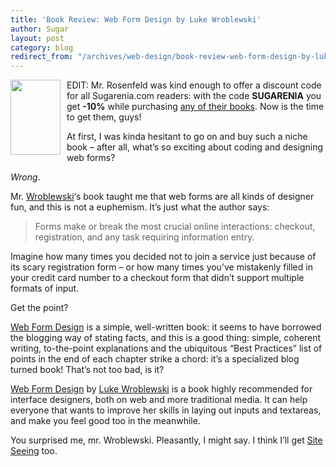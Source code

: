 ```yaml
---
title: 'Book Review: Web Form Design by Luke Wroblewski'
author: Sugar
layout: post
category: blog
redirect_from: "/archives/web-design/book-review-web-form-design-by-luke-wroblewski"
---
```

<img class="alignleft size-full wp-image-432" style="float: left; margin: 0 10px 0 0;" title="webforms" src="http://blog.sugarenia.com/wp-content/uploads/2008/06/webforms.gif" alt="" width="80" height="120" />

EDIT: Mr. Rosenfeld was kind enough to offer a discount code for all Sugarenia.com readers: with the code **SUGARENIA** you get **-10%** while purchasing <a href="http://www.rosenfeldmedia.com/publications/" target="_blank">any of their books</a>. Now is the time to get them, guys!

At first, I was kinda hesitant to go on and buy such a niche book &#8211; after all, what&#8217;s so exciting about coding and designing web forms?

*Wrong*.

Mr. <a href="http://www.lukew.com/ff/" target="_blank">Wroblewski</a>&#8216;s book taught me that web forms are all kinds of designer fun, and this is not a euphemism. It&#8217;s just what the author says:

> Forms make or break the most crucial online interactions: checkout, registration, and any task requiring information entry.

Imagine how many times you decided not to join a service just because of its scary registration form &#8211; or how many times you&#8217;ve mistakenly filled in your credit card number to a checkout form that didn&#8217;t support multiple formats of input.

Get the point?

<a href="http://www.lukew.com/resources/web_form_design.asp" target="_blank">Web Form Design</a> is a simple, well-written book: it seems to have borrowed the blogging way of stating facts, and this is a good thing: simple, coherent writing, to-the-point explanations and the ubiquitous &#8220;Best Practices&#8221; list of points in the end of each chapter strike a chord: it&#8217;s a specialized blog turned book! That&#8217;s not too bad, is it?

<a href="http://www.lukew.com/resources/web_form_design.asp" target="_blank">Web Form Design</a> by <a href="http://www.lukew.com" target="_blank">Luke Wroblewski</a> is a book highly recommended for interface designers, both on web and more traditional media. It can help everyone that wants to improve her skills in laying out inputs and textareas, and make you feel good too in the meanwhile.

You surprised me, mr. Wroblewski. Pleasantly, I might say. I think I&#8217;ll get <a href="http://www.lukew.com/resources/site_seeing.html" target="_blank">Site Seeing</a> too.
